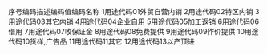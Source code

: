 序号编码描述编码值编码名称   1用途代码01外贸自营内销   2用途代码02特区内销   3用途代码03其它内销   4用途代码04企业自用   5用途代码05加工返销   6用途代码06借用   7用途代码07收保证金   8用途代码08免费提供   9用途代码09作价提供   10用途代码10货样,广告品   11用途代码11其它   12用途代码13以产顶进